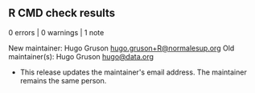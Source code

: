 ## R CMD check results

0 errors | 0 warnings | 1 note

New maintainer:
  Hugo Gruson <hugo.gruson+R@normalesup.org>
Old maintainer(s):
  Hugo Gruson <hugo@data.org>

* This release updates the maintainer's email address. The maintainer remains
  the same person.
